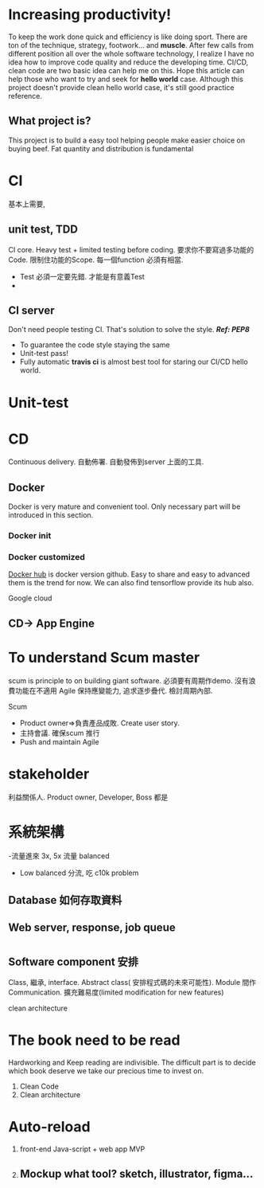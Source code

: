 # Increasing productivity! 
To keep the work done quick and efficiency is like doing sport. There are ton of the technique, strategy, footwork... and **muscle**.  After few calls from different position all over the whole software technology, I realize I have no idea how to improve code quality and reduce the developing time. CI/CD, clean code are two basic idea can help me on this. Hope this article can help those who want to try and seek for **hello world** case. Although this project doesn't provide clean hello world case, it's still good practice reference. 

## What project is?
This project is to build a easy tool helping people make easier choice on buying beef. Fat quantity and distribution is fundamental


# CI 
基本上需要,
## unit test, TDD
CI core. Heavy test + limited testing before coding.
要求你不要寫過多功能的Code. 限制住功能的Scope. 每一個function 必須有相當.
- Test 必須一定要先錯. 才能是有意義Test
- 
## CI server
Don't need people testing CI. That's solution to solve the style. 
***Ref: PEP8***
- To guarantee the code style staying the same
- Unit-test pass!
- Fully automatic
**travis ci** is almost best tool for staring our CI/CD hello world. 

# Unit-test


# CD
Continuous delivery. 自動佈署. 
自動發佈到server  上面的工具. 
## Docker
Docker is very mature and convenient tool. Only necessary part will be introduced in this section.
### Docker init
### Docker customized
[Docker hub](https://hub.docker.com/) is docker version github. Easy to share and easy to advanced them is the trend for now. We can also find tensorflow provide its hub  also.

Google cloud 
## CD-> App Engine 

# To understand Scum master
scum is principle to on building giant software. 必須要有周期作demo. 沒有浪費功能在不適用
Agile 保持應變能力, 追求逐步疊代. 檢討周期內部.

Scum 
- Product owner=>負責產品成敗. Create user story.
- 主持會議. 確保scum 推行
- Push and maintain Agile
# stakeholder
利益關係人. Product owner, Developer, Boss 都是

# 系統架構
-流量進來 3x, 5x 流量 balanced
- Low balanced 分流, 吃  c10k problem 
## Database 如何存取資料
## Web server, response, job queue

# 
## Software component 安排
Class, 繼承, interface. Abstract class( 安排程式碼的未來可能性). Module 間作Communication. 擴充難易度(limited modification for new features)

clean architecture

# The book need to be read
Hardworking and Keep reading are indivisible. The difficult part is to decide which book deserve we take our precious time to invest on.

1. Clean Code
2. Clean architecture 

# Auto-reload
1. front-end
	Java-script + web app
	MVP
2. Mockup
    what tool? sketch, illustrator, figma...
    -------------------

# 
<!--stackedit_data:
eyJoaXN0b3J5IjpbLTEzNzA3NDcxMywtMTc2Mjk3NTQ5MywxMD
A3NTc3Njc1LC0xOTUxOTU5NTY5LC04NjYyNDg2MjMsLTU1NjA1
MjM3OSw0OTE0MTA5MTEsLTE1Mzc5MjQ2MTIsLTg3NTY5NTAwNC
wtMTI1MzE1NTk0OCwtMTcyNTk3MzI1OCw0NzI3MjgxMDVdfQ==

-->